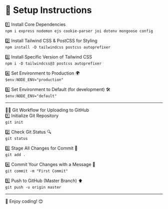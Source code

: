 # 🚀 Setup Instructions
1️⃣ Install Core Dependencies  
`npm i express nodemon ejs cookie-parser joi dotenv mongoose config`

2️⃣ Install Tailwind CSS & PostCSS for Styling  
`npm install -D tailwindcss postcss autoprefixer`

3️⃣ Install Specific Version of Tailwind CSS  
`npm i -D tailwindcss@3 postcss autoprefixer`

4️⃣ Set Environment to Production 🌍  
`$env:NODE_ENV="production"`

5️⃣ Set Environment to Default (for development) 🛠️  
`$env:NODE_ENV="default"`

---

🧑‍💻 Git Workflow for Uploading to GitHub  
1️⃣ Initialize Git Repository  
`git init`

2️⃣ Check Git Status 🔍  
`git status`

3️⃣ Stage All Changes for Commit 📝  
`git add .`

4️⃣ Commit Your Changes with a Message 💬  
`git commit -m "First Commit"`

5️⃣ Push to GitHub (Master Branch) ⬆️  
`git push -u origin master`

---

📝 Enjoy coding! 😊
